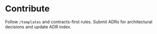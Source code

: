 # Contribute
Follow `/templates` and contracts-first rules. Submit ADRs for architectural decisions and update ADR index.